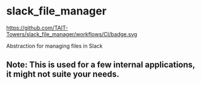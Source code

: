 # slack_file_manager
https://github.com/TAIT-Towers/slack_file_manager/workflows/CI/badge.svg

Abstraction for managing files in Slack

## Note: This is used for a few internal applications, it might not suite your needs. 
